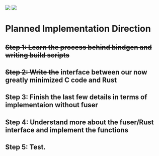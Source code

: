 ![](screen.png)
![](screen1.png)

# Planned Implementation Direction

## ~~Step 1: Learn the process behind bindgen and writing build scripts~~

## ~~Step 2: Write the~~ interface between our now greatly minimized C code and Rust

## Step 3: Finish the last few details in terms of implementaion without fuser

## Step 4: Understand more about the fuser/Rust interface and implement the functions

## Step 5: Test.
